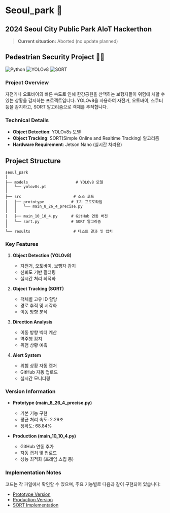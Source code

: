 # Seoul_park 🌳

## 2024 Seoul City Public Park AIoT Hackerthon
> **Current situation:** Aborted (no update planned)

## Pedestrian Security Project 🚶‍♂️

![Python](https://img.shields.io/badge/Language-Python-3776AB?style=flat-square&logo=python) 
![YOLOv8](https://img.shields.io/badge/Model-YOLOv8-00FFFF?style=flat-square) 
![SORT](https://img.shields.io/badge/Tracking-SORT-FF6B6B?style=flat-square)

### Project Overview
자전거나 오토바이의 빠른 속도로 인해 한강공원을 산책하는 보행자들이 위험에 처할 수 있는 상황을 감지하는 프로젝트입니다. YOLOv8을 사용하여 자전거, 오토바이, 스쿠터 등을 감지하고, SORT 알고리즘으로 객체를 추적합니다.

### Technical Details
- **Object Detection**: YOLOv8s 모델
- **Object Tracking**: SORT(Simple Online and Realtime Tracking) 알고리즘
- **Hardware Requirement**: Jetson Nano (실시간 처리용)

## Project Structure
```
seoul_park
│
├── models                     # YOLOv8 모델
│   └── yolov8s.pt
│
├── src                       # 소스 코드
│   ├── prototype            # 초기 프로토타입
│   │   └── main_8_26_4_precise.py
│   │
│   ├── main_10_10_4.py      # GitHub 연동 버전  
│   └── sort.py              # SORT 알고리즘
│
└── results                   # 테스트 결과 및 캡처
```


### Key Features

1. **Object Detection (YOLOv8)**
   - 자전거, 오토바이, 보행자 감지
   - 신뢰도 기반 필터링
   - 실시간 처리 최적화

2. **Object Tracking (SORT)**
   - 객체별 고유 ID 할당
   - 경로 추적 및 시각화
   - 이동 방향 분석

3. **Direction Analysis**
   - 이동 방향 벡터 계산
   - 역주행 감지
   - 위험 상황 예측

4. **Alert System**
   - 위험 상황 자동 캡처
   - GitHub 자동 업로드
   - 실시간 모니터링

### Version Information
- **Prototype (main_8_26_4_precise.py)**
  - 기본 기능 구현
  - 평균 처리 속도: 2.29초
  - 정확도: 68.84%

- **Production (main_10_10_4.py)**
  - GitHub 연동 추가
  - 자동 캡처 및 업로드
  - 성능 최적화 (프레임 스킵 등)

### Implementation Notes
코드는 각 파일에서 확인할 수 있으며, 주요 기능별로 다음과 같이 구현되어 있습니다:

- [Prototype Version](src/prototype/main_8_26_4_precise.py)
- [Production Version](src/main_10_10_4.py)
- [SORT Implementation](src/sort.py)
